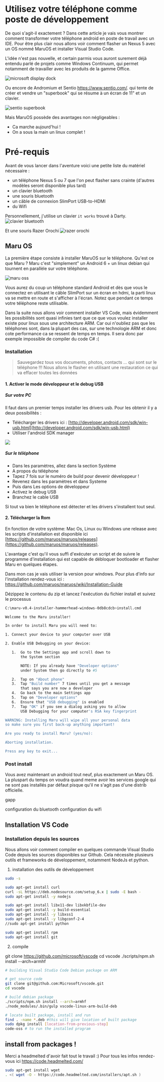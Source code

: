 # Utilisez votre téléphone comme poste de développement

De quoi s'agit-il exactement ?
Dans cette article je vais vous montrer comment transformer votre téléphone android en poste de travail avec un IDE.
Pour être plus clair nous allons voir comment flasher un Nexus 5 avec un OS nommé MaruOS et installer Visual Studio Code.

L'idée n'est pas nouvelle, et certain parmis vous auront surement déjà entendu parlé de projets comme Windows Continuum, qui permet notamment de travailler avec les produits de la gamme Office.


![microsoft display dock](microsoft-display-dock-1.jpg)

Ou encore de Andromium et Sentio https://www.sentio.com/. qui tente de créer et vendre un "superbook" qui se résume à un écran de 11" et un clavier.

![sentio superbook](sentio.png)

Mais MaruOS possède des avantages non négligeables : 
- Ca marche aujourd'hui !
- On a sous la main un linux complet !

# Pré-requis

Avant de vous lancer dans l'aventure voici une petite liste du matériel nécessaire : 

- un téléphone Nexus 5 ou 7 que l'on peut flasher sans crainte (d'autres modèles seront disponible plus tard)
- un clavier bluetooth
- une souris bluetooth
- un câble de connexion SlimPort USB-to-HDMI
- du Wifi

Personnellement, j'utilise un clavier `it works` trouvé à Darty.
![clavier bluetooth](it_works_clavier_bluetooth_aluminium.jpg)

Et une souris Razer Orochi
![razer orochi](razer-orochi.png)

## Maru OS

La première étape consiste à installer MaruOS sur le téléphone.
Qu'est ce que Maru ? Maru c'est "simplement" un Android 6 + un linux debian qui tournent en parallèle sur votre téléphone.

![maru oss](maru-android-debian-linux.png)

Vous aurez du coup un téléphone standard Android et dès que vous le connectez en utilisant le câble SlimPort sur un écran en hdmi, la parti linux va se mettre en route et s'afficher à l'écran. Notez que pendant ce temps votre téléphone reste utilisable.

Dans la suite nous allons voir comment installer VS Code, mais évidemment les possibilités sont quasi infinies tant que ce que vous voulez installer existe pour linux sous une architecture ARM. Car oui n'oubliez pas que les téléphones sont, dans la plupart des cas, sur une technologie ARM et donc cote performance ca se ressent de temps en temps.
Il sera donc par exemple impossible de compiler du code C# :(


### Installation

> Sauvegardez tous vos documents, photos, contacts ... qui sont sur le téléphone !!! 
Nous allons le flasher en utilisant une restauration ce qui va effacer toutes les données

#### 1. Activer le mode développeur et le debug USB

##### Sur votre PC
Il faut dans un premier temps installer les drivers usb. Pour les obtenir il y a deux possibilités :
- Télécharger les drivers ici : [http://developer.android.com/sdk/win-usb.html](http://developer.android.com/sdk/win-usb.html)
- Utiliser l'android SDK manager

![](sdk-manager.png)

##### Sur le téléphone

- Dans les paramètres, allez dans la section Système
- A propos du téléphone
- Tapez 7 fois sur le numéro de build pour devenir développeur !
- Revenez dans les paramètres et dans Systeme
- Puis dans Les options de développeur
- Activez le debug USB
- Branchez le cable USB 

Si tout va bien le téléphone est détecter et les drivers s'installent tout seul.

#### 2. Télécharger la Rom

En fonction de votre système: Mac Os, Linux ou Windows une release avec les scripts d'installation est disponible ici [https://github.com/maruos/maruos/releases](https://github.com/maruos/maruos/releases).

L'avantage c'est qu'il vous suffi d'exécuter un script et de suivre le programme d'installation qui est capable de débloquer bootloader et flasher Maru en quelques étapes.

Dans mon cas je vais utiliser la version pour windows. Pour plus d'info sur l'installation rendez-vous ici : https://github.com/maruos/maruos/wiki/Installation-Guide

Dézippez le contenu du zip et lancez l'exécution du fichier install et suivez le processus

```bash
C:\maru-v0.4-installer-hammerhead-windows-0db8cdcb>install.cmd

Welcome to the Maru installer!

In order to install Maru you will need to:

1. Connect your device to your computer over USB

2. Enable USB Debugging on your device:

   1.  Go to the Settings app and scroll down to
       the System section

       NOTE: If you already have "Developer options"
       under System then go directly to #5

   2.  Tap on "About phone"
   3.  Tap "Build number" 7 times until you get a message
       that says you are now a developer
   4.  Go back to the main Settings app
   5.  Tap on "Developer options"
   6.  Ensure that "USB debugging" is enabled
   7.  Tap "OK" if you see a dialog asking you to allow
       USB Debugging for your computer's RSA key fingerprint

WARNING: Installing Maru will wipe all your personal data
so make sure you first back-up anything important!

Are you ready to install Maru? (yes/no):

Aborting installation.

Press any key to exit...

```


### Post install

Vous avez maintenant un android tout neuf, plus exactement un Maru OS.
La pluspart du temps on voudra quand meme avoir les services google qui ne sont pas installés par défaut pisque qu'il ne s'agit pas d'une distrib officielle.



gapp

configuration du bluetooth
configuration du wifi

## Installation VS Code

### Installation depuis les sources

Nous allons voir comment compiler en quelques commande Visual Studio Code depuis les sources disponibles sur Github.
Cela nécessite plusieurs outils et frameworks de développement, notamment NodeJs et python. 

1. installation des outils de développement


```bash
sudo -s

sudo apt-get install curl
curl -sL https://deb.nodesource.com/setup_6.x | sudo -E bash -
sudo apt-get install -y nodejs

sudo apt-get install libx11-dev libxkbfile-dev
sudo apt-get install -y build-essential
sudo apt-get install -y libxss1
sudo apt-get install -y libgconf-2-4
//sudo apt-get install python

sudo apt-get install rpm
sudo apt-get install git
```

2. compile

git clone https://github.com/microsoft/vscode
cd vscode
./scripts/npm.sh install --arch=armhf


```bash
# building Visual Studio Code Debian package on ARM

# get source code
git clone git@github.com:Microsoft/vscode.git
cd vscode

# build debian package
./scripts/npm.sh install --arch=armhf
./node_modules/.bin/gulp vscode-linux-arm-build-deb

# locate built package, install and run
find . -name *.deb #this will give location of built package
sudo dpkg install [location-from-previous-step]
code-oss # to run the installed program

```

## install from packages !

Merci a headmelted d'avoir fait tout le travail :) 
Pour tous les infos rendez-vous ici https://code.headmelted.com/

```bash
sudo apt-get install wget
. <( wget -O - https://code.headmelted.com/installers/apt.sh )
```

